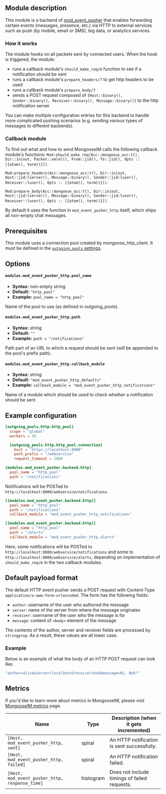 ## Module description

This module is a backend of [mod_event_pusher] that enables forwarding certain events (messages, presence, etc.) via HTTP to external services such as push (by mobile, email or SMS), big data, or analytics services.

### How it works

The module hooks on all packets sent by connected users.
When the hook is triggered, the module:

* runs a callback module's `should_make_req/6` function to see if a notification should be sent
* runs a callback module's `prepare_headers/7` to get http headers to be used
* runs a callback module's `prepare_body/7`
* sends a POST request composed of `{Host::binary(), Sender::binary(), Receiver::binary(), Message::binary()}` to the http notification server

You can make multiple configuration entries for this backend to handle more complicated pushing scenarios (e.g. sending various types of messages to different backends).

### Callback module


To find out what and how to send MongooseIM calls the following callback module's functions:
`Mod:should_make_req(Acc::mongoose_acc:t(), Dir::in|out, Packet::xmlel(), From::jid(), To::jid(), Opts :: [{atom(), term()}])`.

`Mod:prepare_headers(Acc::mongoose_acc:t(), Dir::in|out, Host::jid:lserver(), Message::binary(), Sender::jid:luser(), Receiver::luser(), Opts :: [{atom(), term()}])`.

`Mod:prepare_body(Acc::mongoose_acc:t(), Dir::in|out, Host::jid:lserver(), Message::binary(), Sender::jid:luser(), Receiver::luser(), Opts :: [{atom(), term()}])`.

By default it uses the function in `mod_event_pusher_http` itself, which ships all non-empty chat messages.

## Prerequisites

This module uses a connection pool created by mongoose_http_client.
It must be defined in the [`outgoing_pools` settings](../advanced-configuration/outgoing-connections.md#http-connections-setup).

## Options

#### `modules.mod_event_pusher_http.pool_name`
* **Syntax:** non-empty string
* **Default:** `"http_pool"`
* **Example:** `pool_name = "http_pool"`

Name of the pool to use (as defined in outgoing_pools).

#### `modules.mod_event_pusher_http.path`
* **Syntax:** string
* **Default:** `""`
* **Example:** `path = "/notifications"`

Path part of an URL to which a request should be sent (will be appended to the pool's prefix path).

#### `modules.mod_event_pusher_http.callback_module`
* **Syntax:** string
* **Default:** `"mod_event_pusher_http_defaults"`
* **Example:** `callback_module = "mod_event_pusher_http_notifications"`

Name of a module which should be used to check whether a notification should be sent.

## Example configuration

```toml
[outgoing_pools.http.http_pool]
  scope = "global"
  workers = 50

  [outgoing_pools.http.http_pool.connection]
    host = "https://localhost:8000"
    path_prefix = "/webservice"
    request_timeout = 2000

[modules.mod_event_pusher.backend.http]
  pool_name = "http_pool"
  path = "/notifications"
```

Notifications will be POSTed to `http://localhost:8000/webservice/notifications`.

```toml
[[modules.mod_event_pusher.backend.http]]
  pool_name = "http_pool"
  path = "/notifications"
  callback_module = "mod_event_pusher_http_notifications"

[[modules.mod_event_pusher.backend.http]]
  pool_name = "http_pool"
  path = "/alerts"
  callback_module = "mod_event_pusher_http_alerts"
```

Here, some notifications will be POSTed to `http://localhost:8000/webservice/notifications` and some to `http://localhost:8000/webservice/alerts`, depending on implementation of `should_make_req/6` in the two callback modules.


## Default payload format
The default HTTP event pusher sends a POST request with Content-Type `application/x-www-form-urlencoded`. The form has the following fields:
* `author`: username of the user who authored the message
* `server`: name of the server from where the message originates
* `receiver`: username of the user who the message is for
* `message`: content of `<body>` element of the message

The contents of the author, server and receiver fields are processed by `stringprep`.
As a result, these values are all lower case.

### Example
Below is an example of what the body of an HTTP POST request can look like:
```bash
"author=alice&server=localhost&receiver=bob&message=Hi, Bob!"
```

## Metrics

If you'd like to learn more about metrics in MongooseIM, please visit [MongooseIM metrics](../operation-and-maintenance/Mongoose-metrics.md) page.


| Name | Type | Description (when it gets incremented) |
| ---- | ---- | -------------------------------------- |
| `[Host, mod_event_pusher_http, sent]` | spiral | An HTTP notification is sent successfully. |
| `[Host, mod_event_pusher_http, failed]` | spiral | An HTTP notification failed. |
| `[Host, mod_event_pusher_http, response_time]` | histogram | Does not include timings of failed requests. |

[mod_event_pusher]: ./mod_event_pusher.md
